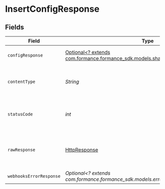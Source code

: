 # InsertConfigResponse


## Fields

| Field                                                                                                                         | Type                                                                                                                          | Required                                                                                                                      | Description                                                                                                                   |
| ----------------------------------------------------------------------------------------------------------------------------- | ----------------------------------------------------------------------------------------------------------------------------- | ----------------------------------------------------------------------------------------------------------------------------- | ----------------------------------------------------------------------------------------------------------------------------- |
| `configResponse`                                                                                                              | [Optional<? extends com.formance.formance_sdk.models.shared.ConfigResponse>](../../models/shared/ConfigResponse.md)           | :heavy_minus_sign:                                                                                                            | Config created successfully.                                                                                                  |
| `contentType`                                                                                                                 | *String*                                                                                                                      | :heavy_check_mark:                                                                                                            | HTTP response content type for this operation                                                                                 |
| `statusCode`                                                                                                                  | *int*                                                                                                                         | :heavy_check_mark:                                                                                                            | HTTP response status code for this operation                                                                                  |
| `rawResponse`                                                                                                                 | [HttpResponse<InputStream>](https://docs.oracle.com/en/java/javase/11/docs/api/java.net.http/java/net/http/HttpResponse.html) | :heavy_check_mark:                                                                                                            | Raw HTTP response; suitable for custom response parsing                                                                       |
| `webhooksErrorResponse`                                                                                                       | *Optional<? extends com.formance.formance_sdk.models.errors.WebhooksErrorResponse>*                                           | :heavy_minus_sign:                                                                                                            | Error                                                                                                                         |